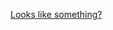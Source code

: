 [Looks like something?](https://mermaidjs.github.io/mermaid-live-editor/#/view/eyJjb2RlIjoic2VxdWVuY2VEaWFncmFtXG5wYXJ0aWNpcGFudCBCb2FyZHdhbGsgVUlcbnBhcnRpY2lwYW50IERhc2hib2FyZFxucGFydGljaXBhbnQgVXNlciBEQlxucGFydGljaXBhbnQgRGFzaGJvYXJkU2VydmljZVxuQm9hcmR3YWxrIFVJIC0-PiBEYXNoYm9hcmQ6IEdFVCBodHRwczovL2NvbW1vbnMudWNzYy1jZ3AtZGV2Lm9yZy9ib2FyZHdhbGtcbkRhc2hib2FyZCAtPj4gQm9hcmR3YWxrIFVJOiBpbmRleC5odG1sXG5sb29wIExvYWQgQm9hcmR3YWxrIFNQQVxuICAgQm9hcmR3YWxrIFVJIC0-PiBEYXNoYm9hcmQ6IEdFVCBjc3MsIGpzLCAmIGh0bWwgdGVtcGxhdGVzXG5lbmRcbkJvYXJkd2FsayBVSSAtPj4gRGFzaGJvYXJkU2VydmljZTogUmVxdWVzdCBkYXRhLCBmYWNldHNcbkRhc2hib2FyZFNlcnZpY2UgLT4-IEVsYXN0aWNTZWFyY2g6IEZldGNoIGRhdGEsIGZhY2V0c1xuRWxhc3RpY1NlYXJjaCAtPj4gRGFzaGJvYXJkU2VydmljZTogUmV0dXJuIGRhdGEsIGZhY2V0c1xuRGFzaGJvYXJkU2VydmljZSAtPj4gQm9hcmR3YWxrIFVJOiBSZXR1cm4gZGF0YSwgZmFjZXRzXG5Cb2FyZHdhbGsgVUkgLT4-IEdvb2dsZTogVXNlciBDbGlja3MgTG9naW4gQnV0dG9uLCByZWRpcmVjdHMgdG8gR29vZ2xlXG5Hb29nbGUgLT4-IERhc2hib2FyZDogQXV0aG9yaXphdGlvbiBDb2RlIFNlbnQgdG8gIERhc2hib2FyZFxuRGFzaGJvYXJkIC0-PiBHb29nbGU6IERhc2hib2FyZCBSZXF1ZXN0cyBBY2Nlc3MgYW5kIFJlZnJlc2ggVG9rZW5zIHVzaW5nIEF1dGhvcml6YXRpb24gQ29kZVxuR29vZ2xlIC0-PiBEYXNoYm9hcmQ6IEdvb2dsZSByZXNwb25kcyB3aXRoIEFjY2VzcyBhbmQgUmVmcmVzaCBUb2tlbnNcbkRhc2hib2FyZCAtPj4gVXNlciBEQjogU3RvcmUgdXNlciBlbWFpbCwgYWNjZXNzIGFuZCByZWZyZXNoIHRva2Vuc1xuRGFzaGJvYXJkIC0-PiBCb2FyZHdhbGsgVUk6IEVuY3J5cHQgRmxhc2sgc2Vzc2lvbiBjb29raWUgd2l0aCBlbWFpbFxuQm9hcmR3YWxrIFVJIC0-PiBEYXNoYm9hcmQ6IFVzZXIgY2xpY2tzIEV4cG9ydCB0byBGQywgcmVxdWVzdCBzZW50IHdpdGggRmxhc2sgY29va2llXG5EYXNoYm9hcmQgLT4-IERhc2hib2FyZDogR2V0IGVtYWlsIGJ5IGRlY3J5cHRpbmcgRmxhc2sgc2Vzc2lvbiBjb29raWVcbkRhc2hib2FyZCAtPj4gVXNlciBEQjogTG9vayB1cCBVc2VyIHJvd1xuVXNlciBEQiAtPj4gRGFzaGJvYXJkOiBSZXR1cm4gdXNlciByb3dcbkRhc2hib2FyZCAtPj4gR29vZ2xlOiBHZXQgcmVmcmVzaCB0b2tlbiBmcm9tIHVzZXIgcm93LCBhbmQgcmVxdWVzdCBuZXcgYWNjZXNzIHRva2VuXG5EYXNoYm9hcmQgLT4-IERhc2hib2FyZFNlcnZpY2U6IENhbGwgL3JlcG9zaXRvcnkvZmlsZXMvZXhwb3J0L2ZpcmVjbG91ZCB3aXRoIGFjY2VzcyB0b2tlblxuRGFzaGJvYXJkU2VydmljZSAtPj4gRGFzaGJvYXJkU2VydmljZTogQ3JlYXRlIEJkQmFnXG5EYXNoYm9hcmRTZXJ2aWNlIC0-PiBCYWdpdCBGQyBMYW1iZGE6IFBvc3QgQkRCYWdcbkJhZ2l0IEZDIExhbWJkYSAtPj4gRmlyZUNsb3VkOiBSZWFkIEJEQmFnLCBpbnZva2UgRmlyZUNsb3VkIEFQSXMiLCJtZXJtYWlkIjp7InRoZW1lIjoiZm9yZXN0In19)
